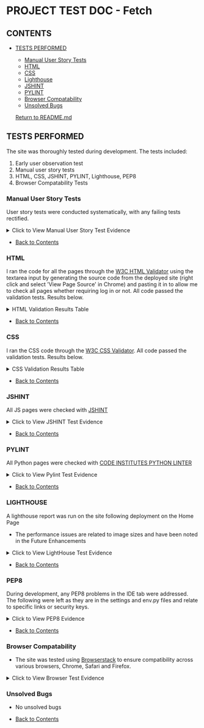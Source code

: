 # PROJECT TEST DOC - Fetch

## CONTENTS
* [TESTS PERFORMED](#tests-performed)
  * [Manual User Story Tests](#manual-user-story-tests)
  * [HTML](#html)
  * [CSS](#css)
  * [Lighthouse](#lighthouse)
  * [JSHINT](#jshint)
  * [PYLINT](#pylint)
  * [Browser Compatability](#browser-compatability)
  * [Unsolved Bugs](#unsolved-bugs)

  [Return to README.md](https://github.com/)


## TESTS PERFORMED
  The site was thoroughly tested during development. The tests included:
  1. Early user observation test
  2. Manual user story tests
  3. HTML, CSS, JSHINT, PYLINT, Lighthouse, PEP8
  4. Browser Compatability Tests

  ### Manual User Story Tests
  User story tests were conducted systematically, with any failing tests rectified. 
   <details>
    <summary>Click to View Manual User Story Test Evidence</summary>
    
  ![Manual Test Part 1](/static/readme-docs/mt1.png)

  ![Manual Test Part 2](/static/readme-docs/mt2.png)

  ![Manual Test Part 3](/static/readme-docs/mt3.png)

  ![Manual Test Part 4](/static/readme-docs/mt4.png)

  </details>

  * [Back to Contents](#contents)

  ### HTML
  I ran the code for all the pages through the [W3C HTML Validator](https://validator.w3.org/nu/) using the textarea input by generating the source code from the deployed site (right click and select 'View Page Source' in Chrome) and pasting it in to allow me to check all pages whether requiring log in or not. All code passed the validation tests. Results below.


<details><summary>HTML Validation Results Table</summary>

| **Feature** | **Expected Outcome** | **Test Performed** | **Result** | **Pass / Fail** |
|---|---|---|---|---|
| **HOME** | Page passes validation with no errors | Ran page through https://validator.w3.org/nu/ | No errors | PASS |
| **PRODUCTS** | Page passes validation with no errors | Ran page through https://validator.w3.org/nu/ | No errors | PASS |
| **PRODUCT DETAILS** | Page passes validation with no errors | Ran page through https://validator.w3.org/nu/ | No errors | PASS |
| **ADD PRODUCT** | Page passes validation with no errors | Ran page through https://validator.w3.org/nu/ | Form table errors & custom clearable fit input issue - resolved | PASS |
| **EDIT PRODUCT** | Page passes validation with no errors | Ran page through https://validator.w3.org/nu/ | Form table errors & custom clearable fit input issue - resolved | PASS |
| **ADD REVIEW** | Page passes validation with no errors | Ran page through https://validator.w3.org/nu/ | No errors | PASS |
| **EDIT REVIEW** | Page passes validation with no errors | Ran page through https://validator.w3.org/nu/ | No errors | PASS |
| **BAG** | Page passes validation with no errors | Ran page through https://validator.w3.org/nu/ | Duplicate ID error - resolved | PASS |
| **CHECKOUT** | Page passes validation with no errors | Ran page through https://validator.w3.org/nu/ | No errors | PASS |
| **CHECKOUT SUCCESS** | Page passes validation with no errors | Ran page through https://validator.w3.org/nu/ | No errors | PASS |
| **PROFILE** | Page passes validation with no errors | Ran page through https://validator.w3.org/nu/ | No errors | PASS |
| **FAQS** | Page passes validation with no errors | Ran page through https://validator.w3.org/nu/ | No errors | PASS |
| **CONTACT US** | Page passes validation with no errors | Ran page through https://validator.w3.org/nu/ | No errors | PASS |


</details>


  * [Back to Contents](#contents)

  ### CSS
 I ran the CSS code through the [W3C CSS Validator](https://jigsaw.w3.org/css-validator/#validate_by_input). All code passed the validation tests. Results below.


<details><summary>CSS Validation Results Table</summary>

| **Feature**    | **Expected Outcome**                  | **Test Performed**                                   | **Result**                                                                                                              | **Pass / Fail** |
|----------------|---------------------------------------|------------------------------------------------------|-------------------------------------------------------------------------------------------------------------------------|-----------------|
| CSS Validation | Page passes validation with no errors | Ran CSS through https://jigsaw.w3.org/css-validator/ |  | PASS            |

</details>

   * [Back to Contents](#contents)

   ### JSHINT
  All JS pages were checked with [JSHINT](https://jshint.com/)

  <details>
    <summary>Click to View JSHINT Test Evidence</summary>
  
  ![Stripe_elements](/static/readme-docs/stripe_elements.png)

  ![Quantity-input](/static/readme-docs/quantity-input.png)

  ![CountryField](/static/readme-docs/countryfield.png)

  </details>

  * [Back to Contents](#contents)

  ### PYLINT
  All Python pages were checked with [CODE INSTITUTES PYTHON LINTER](https://pep8ci.herokuapp.com/)

  <details>
    <summary>Click to View Pylint Test Evidence</summary>
    
  ![Views.py from Bag App](/static/readme-docs/bagapp.png)

  ![Views.py from Checkout App](/static/readme-docs/checkout-views.png)

  ![Models.py from Checkout App](/static/readme-docs/checkout-models.png)

  ![Forms.py from Checkout App](/static/readme-docs/checkout-form.png)

  ![Views.py from Home App](/static/readme-docs/home-views.png)

  ![Models.py from Home App](/static/readme-docs/home-models.png)

  ![Models.py from Products App](/static/readme-docs/products-models.png)

  ![Forms.py from Products App](/static/readme-docs/products-form.png)

  ![Views.py from Products App](/static/readme-docs/products-views.png)

  ![Views.py from Profile App](/static/readme-docs/profiles-views.png)

  ![Models.py from Products App](/static/readme-docs/profiles-models.png)

  ![Forms.py from Products App](/static/readme-docs/profiles-form.png)

  </details>

  * [Back to Contents](#contents)

  ### LIGHTHOUSE
  A lighthouse report was run on the site following deployment on the Home Page
  * The performance issues are related to image sizes and have been noted in the Future Enhancements

  <details>
    <summary>Click to View LightHouse Test Evidence</summary>
      - <img src="https://" width="60%">
      <br>
      - <img src="https://" width="60%">
      <br>

  </details>

  * [Back to Contents](#contents)

  ### PEP8
  During development, any PEP8 problems in the IDE tab were addressed.  The following were left as they are in the settings and env.py files and relate to specific links or security keys.

  <details>
    <summary>Click to View PEP8 Evidence</summary>
      - <img src="https://" width="60%">

  </details>

  * [Back to Contents](#contents)

  ### Browser Compatability
  - The site was tested using [Browserstack](https://www.browserstack.com/) to ensure compatibility across various browsers, Chrome, Safari and Firefox.

  <details>
    <summary>Click to View Browser Test Evidence</summary>
    
  ![Firefox](/static/readme-docs/explorer.png)

  ![Chrome](/static/readme-docs/chrome.png)

  ![Safari](/static/readme-docs/safari.png)

  </details>

  ### Unsolved Bugs
  
  - No unsolved bugs

  * [Back to Contents](#contents)
